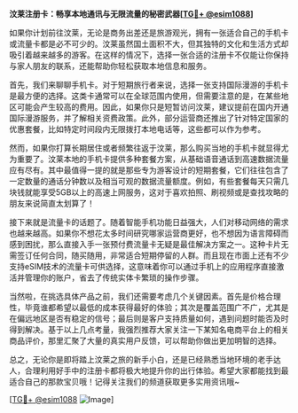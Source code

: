 **汶莱注册卡：畅享本地通讯与无限流量的秘密武器[[TG💪+ @esim1088](https://t.me/s/esim1088)]**

如果你计划前往汶莱，无论是商务出差还是旅游观光，拥有一张适合自己的手机卡或流量卡都是必不可少的。汶莱虽然国土面积不大，但其独特的文化和生活方式却吸引着越来越多的游客。在这样的情况下，选择一张合适的注册卡不仅能让你保持与家人朋友的联系，还能帮助你轻松获取本地信息和服务。

首先，我们来聊聊手机卡。对于短期旅行者来说，选择一张支持国际漫游的手机卡是最方便的选择。这类卡通常可以在全球范围内使用，但需要注意的是，在某些地区可能会产生较高的费用。因此，如果你只是短暂访问汶莱，建议提前在国内开通国际漫游服务，并了解相关资费政策。此外，部分运营商还推出了针对特定国家的优惠套餐，比如特定时间段内无限拨打本地电话等，这些都可以作为参考。

然而，如果你打算长期居住或者频繁往返于汶莱，那么购买当地的手机卡就显得尤为重要了。汶莱本地的手机卡提供多种套餐方案，从基础语音通话到高速数据流量应有尽有。其中最值得一提的就是那些专为游客设计的短期套餐，它们往往包含了一定数量的通话分钟数以及相当可观的数据流量额度。例如，有些套餐每天只需几块钱就能享受5GB以上的高速上网服务，这对于喜欢拍照、刷视频或是查找攻略的朋友来说简直太划算了！

接下来就是流量卡的话题了。随着智能手机功能日益强大，人们对移动网络的需求也越来越高。如果你不想花太多时间研究哪家运营商更好，也不想因为语言障碍而感到困扰，那么直接入手一张预付费流量卡无疑是最佳解决方案之一。这种卡片无需签订任何合同，随买随用，非常适合短期停留的人群。而且现在市面上还有不少支持eSIM技术的流量卡可供选择，这意味着你可以通过手机上的应用程序直接激活并管理你的账户，省去了传统实体卡繁琐的操作步骤。

当然啦，在挑选具体产品之前，我们还需要考虑几个关键因素。首先是价格合理性，毕竟谁都希望以最低的成本获得最好的体验；其次是覆盖范围广不广，尤其是在偏远地区是否有稳定的信号；最后则是客户支持质量如何，遇到问题时能否及时得到解决。基于以上几点考量，我强烈推荐大家关注一下某知名电商平台上的相关商品评价，那里汇聚了大量的真实用户反馈，可以帮助你做出更加明智的选择。

总之，无论你是即将踏上汶莱之旅的新手小白，还是已经熟悉当地环境的老手达人，合理利用好手中的注册卡都将极大地提升你的出行体验。希望大家都能找到最适合自己的那款宝贝哦！记得关注我们的频道获取更多实用资讯哦~

[[TG💪+ @esim1088](https://t.me/s/esim1088) ![Image](https://i.postimg.cc/4NQfJmqS/Snipaste-2025-05-13-00-14-12.png)]
